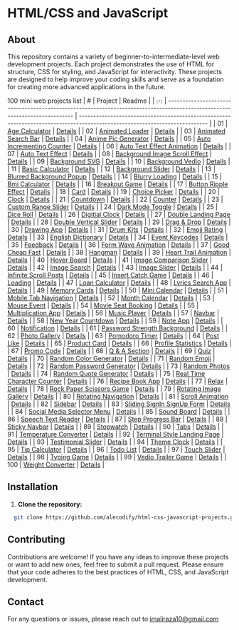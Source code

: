 # HTML/CSS and JavaScript

## About

This repository contains a variety of beginner-to-intermediate-level web development projects. Each project demonstrates the use of HTML for structure, CSS for styling, and JavaScript for interactivity. These projects are designed to help improve your coding skills and serve as a foundation for creating more advanced applications in the future.

100 mini web projects list
|  #  | Project                                                                                                                     | Readme                                                                                                                     |
| :-: | --------------------------------------------------------------------------------------------------------------------------- | --------------------------------------------------------------------------------------------------------------------------- |
| 01  | [Age Calculator](https://github.com/alecodify/html-css-javascript-projects/tree/main/age-calculator)  | [Details](https://github.com/alecodify/html-css-javascript-projects/tree/main/age-calculator/readme.md)     |
| 02  | [Animated Loader](https://github.com/alecodify/html-css-javascript-projects/tree/main/animated-loader)  | [Details](https://github.com/alecodify/html-css-javascript-projects/tree/main/animated-loader/readme.md)     |
| 03  | [Animated Search Bar](https://github.com/alecodify/html-css-javascript-projects/tree/main/animated-search-bar) | [Details](https://github.com/alecodify/html-css-javascript-projects/tree/main/animated-search-bar/readme.md) |
| 04  | [Anime Pic Generator](https://github.com/alecodify/html-css-javascript-projects/tree/main/anime-pics-generator) | [Details](https://github.com/alecodify/html-css-javascript-projects/tree/main/anime-pics-generator/readme.md) |
| 05  | [Auto Incrementing Counter](https://github.com/alecodify/html-css-javascript-projects/tree/main/auto-incrementing-counter) | [Details](https://github.com/alecodify/html-css-javascript-projects/tree/main/auto-incrementing-counter/readme.md)  |
| 06  | [Auto Text Effect Animation](https://github.com/alecodify/html-css-javascript-projects/tree/main/auto-text-effect-animation) | [Details](https://github.com/alecodify/html-css-javascript-projects/tree/main/auto-text-effect-animation/readme.md) |
| 07  | [Auto Text Effect](https://github.com/alecodify/html-css-javascript-projects/tree/main/auto-text-effect) | [Details](https://github.com/alecodify/html-css-javascript-projects/tree/main/auto-text-effect/readme.md)                      |
| 08  | [Background Image Scroll Effect](https://github.com/alecodify/html-css-javascript-projects/tree/main/background-img-scroll-effect) | [Details](https://github.com/alecodify/html-css-javascript-projects/tree/main/background-img-scroll-effect/readme.md)          |
| 09  | [Background SVG](https://github.com/alecodify/html-css-javascript-projects/tree/main/background-svg) | [Details](https://github.com/alecodify/html-css-javascript-projects/tree/main/background-svg/readme.md)                        |
| 10  | [Background Vedio](https://github.com/alecodify/html-css-javascript-projects/tree/main/background-video) | [Details](https://github.com/alecodify/html-css-javascript-projects/tree/main/background-video/readme.md)                      |
| 11  | [Basic Calculator](https://github.com/alecodify/html-css-javascript-projects/tree/main/basic-calculator) | [Details](https://github.com/alecodify/html-css-javascript-projects/tree/main/basic-calculator/readme.md)     |
| 12  | [Background Slider](https://github.com/alecodify/html-css-javascript-projects/tree/main/bg-slider)   | [Details](https://github.com/alecodify/html-css-javascript-projects/tree/main/bg-slider/readme.md)     |
| 13  | [Blurred Background Popup](https://github.com/alecodify/html-css-javascript-projects/tree/main/blurred-bg-popup) | [Details](https://github.com/alecodify/html-css-javascript-projects/tree/main/blurred-bg-popup/readme.md)     |
| 14  | [Blurry Loading](https://github.com/alecodify/html-css-javascript-projects/tree/main/blurry-loading) | [Details](https://github.com/alecodify/html-css-javascript-projects/tree/main/blurry-loading/readme.md)     |
| 15  | [Bmi Calculator](https://github.com/alecodify/html-css-javascript-projects/tree/main/bmi-calculator) | [Details](https://github.com/alecodify/html-css-javascript-projects/tree/main/bmi-calculator/readme.md)     |
| 16  | [Breakout Game](https://github.com/alecodify/html-css-javascript-projects/tree/main/breakout-game) | [Details](https://github.com/alecodify/html-css-javascript-projects/tree/main/breakout-game/readme.md)     |
| 17  | [Button Ripple Effect](https://github.com/alecodify/html-css-javascript-projects/tree/main/button-ripple-effect) | [Details](https://github.com/alecodify/html-css-javascript-projects/tree/main/button-ripple-effect/readme.md)     |
| 18  | [Card](https://github.com/alecodify/html-css-javascript-projects/tree/main/card) | [Details](https://github.com/alecodify/html-css-javascript-projects/tree/main/card/readme.md)     |
| 19  | [Choice Picker](https://github.com/alecodify/html-css-javascript-projects/tree/main/choice-picker) | [Details](https://github.com/alecodify/html-css-javascript-projects/tree/main/choice-picker/readme.md)     |
| 20  | [Clock](https://github.com/alecodify/html-css-javascript-projects/tree/main/clock) | [Details](https://github.com/alecodify/html-css-javascript-projects/tree/main/clock/readme.md)     |
| 21  | [Countdown](https://github.com/alecodify/html-css-javascript-projects/tree/main/countdown) | [Details](https://github.com/alecodify/html-css-javascript-projects/tree/main/countdown/readme.md)     |
| 22  | [Counter](https://github.com/alecodify/html-css-javascript-projects/tree/main/counter) | [Details](https://github.com/alecodify/html-css-javascript-projects/tree/main/counter/readme.md)     |
| 23  | [Custom Range Slider](https://github.com/alecodify/html-css-javascript-projects/tree/main/custom-range-slider) | [Details](https://github.com/alecodify/html-css-javascript-projects/tree/main/custom-range-slider/readme.md)     |
| 24  | [Dark Mode Toggle](https://github.com/alecodify/html-css-javascript-projects/tree/main/dark-mode-toggle) | [Details](https://github.com/alecodify/html-css-javascript-projects/tree/main/dark-mode-toggle/readme.md)     |
| 25  | [Dice Roll](https://github.com/alecodify/html-css-javascript-projects/tree/main/dice-roll) | [Details](https://github.com/alecodify/html-css-javascript-projects/tree/main/dice-roll/readme.md)     |
| 26  | [Digitial Clock](https://github.com/alecodify/html-css-javascript-projects/tree/main/digital-clock) | [Details](https://github.com/alecodify/html-css-javascript-projects/tree/main/digital-clock/readme.md)     |
| 27  | [Double Landing Page](https://github.com/alecodify/html-css-javascript-projects/tree/main/double-landing-page) | [Details](https://github.com/alecodify/html-css-javascript-projects/tree/main/double-landing-page/readme.md)     |
| 28  | [Double Vertical Slider](https://github.com/alecodify/html-css-javascript-projects/tree/main/double-vertical-slider) | [Details](https://github.com/alecodify/html-css-javascript-projects/tree/main/double-vertical-slider/readme.md)     |
| 29  | [Drag & Drop](https://github.com/alecodify/html-css-javascript-projects/tree/main/drag-n-drop) | [Details](https://github.com/alecodify/html-css-javascript-projects/tree/main/drag-n-drop/readme.md)     |
| 30  | [Drawing App](https://github.com/alecodify/html-css-javascript-projects/tree/main/drawing-app) | [Details](https://github.com/alecodify/html-css-javascript-projects/tree/main/drawing-app/readme.md)     |
| 31  | [Drum Kits](https://github.com/alecodify/html-css-javascript-projects/tree/main/drum-kits) | [Details](https://github.com/alecodify/html-css-javascript-projects/tree/main/drum-kits/readme.md)     |
| 32  | [Emoji Rating](https://github.com/alecodify/html-css-javascript-projects/tree/main/emoji-rating) | [Details](https://github.com/alecodify/html-css-javascript-projects/tree/main/emoji-rating/readme.md)     |
| 33  | [English Dictionary](https://github.com/alecodify/html-css-javascript-projects/tree/main/english-dictionary) | [Details](https://github.com/alecodify/html-css-javascript-projects/tree/main/english-dictionary/readme.md)     |
| 34  | [Event Keycodes](https://github.com/alecodify/html-css-javascript-projects/tree/main/event-keycodes) | [Details](https://github.com/alecodify/html-css-javascript-projects/tree/main/event-keycodes/readme.md)     |
| 35  | [Feedback](https://github.com/alecodify/html-css-javascript-projects/tree/main/feedback) | [Details](https://github.com/alecodify/html-css-javascript-projects/tree/main/feedback/readme.md)     |
| 36  | [Form Wave Animation](https://github.com/alecodify/html-css-javascript-projects/tree/main/form-wave-animation) | [Details](https://github.com/alecodify/html-css-javascript-projects/tree/main/form-wave-animation/readme.md)     |
| 37  | [Good Cheap Fast](https://github.com/alecodify/html-css-javascript-projects/tree/main/good-cheap-fast) | [Details](https://github.com/alecodify/html-css-javascript-projects/tree/main/good-cheap-fast/readme.md)     |
| 38  | [Hangman](https://github.com/alecodify/html-css-javascript-projects/tree/main/hangman) | [Details](https://github.com/alecodify/html-css-javascript-projects/tree/main/hangman/readme.md)     |
| 39  | [Heart Trail Animation](https://github.com/alecodify/html-css-javascript-projects/tree/main/heart-trail-animation) | [Details](https://github.com/alecodify/html-css-javascript-projects/tree/main/heart-trail-animation/readme.md)     |
| 40  | [Hover Board](https://github.com/alecodify/html-css-javascript-projects/tree/main/hover-board) | [Details](https://github.com/alecodify/html-css-javascript-projects/tree/main/hover-board/readme.md)     |
| 41  | [Image Comparison Slider](https://github.com/alecodify/html-css-javascript-projects/tree/main/image-comparison-slider) | [Details](https://github.com/alecodify/html-css-javascript-projects/tree/main/image-comparison-slider/readme.md)     |
| 42  | [Image Search](https://github.com/alecodify/html-css-javascript-projects/tree/main/image-search) | [Details](https://github.com/alecodify/html-css-javascript-projects/tree/main/image-search/readme.md)     |
| 43  | [Image Slider](https://github.com/alecodify/html-css-javascript-projects/tree/main/image-slider) | [Details](https://github.com/alecodify/html-css-javascript-projects/tree/main/image-slider/readme.md)     |
| 44  | [Infinite Scroll Posts](https://github.com/alecodify/html-css-javascript-projects/tree/main/infinite-scroll-posts) | [Details](https://github.com/alecodify/html-css-javascript-projects/tree/main/infinite-scroll-posts/readme.md)     |
| 45  | [Insert Catch Game](https://github.com/alecodify/html-css-javascript-projects/tree/main/insect-catch-game) | [Details](https://github.com/alecodify/html-css-javascript-projects/tree/main/insect-catch-game/readme.md)     |
| 46  | [Loading](https://github.com/alecodify/html-css-javascript-projects/tree/main/loading) | [Details](https://github.com/alecodify/html-css-javascript-projects/tree/main/loading/readme.md)     |
| 47  | [Loan Calculator](https://github.com/alecodify/html-css-javascript-projects/tree/main/loan-calculator) | [Details](https://github.com/alecodify/html-css-javascript-projects/tree/main/loan-calculator/readme.md)     |
| 48  | [Lyrics Search App](https://github.com/alecodify/html-css-javascript-projects/tree/main/lyric-search-app) | [Details](https://github.com/alecodify/html-css-javascript-projects/tree/main/lyric-search-app/readme.md)     |
| 49  | [Memory Cards](https://github.com/alecodify/html-css-javascript-projects/tree/main/memory-cards) | [Details](https://github.com/alecodify/html-css-javascript-projects/tree/main/memory-cards/readme.md)     |
| 50  | [Mini Calendar](https://github.com/alecodify/html-css-javascript-projects/tree/main/mini-calendar) | [Details](https://github.com/alecodify/html-css-javascript-projects/tree/main/mini-calendar/readme.md)     |
| 51  | [Mobile Tab Navigation](https://github.com/alecodify/html-css-javascript-projects/tree/main/mobile-tab-navigation) | [Details](https://github.com/alecodify/html-css-javascript-projects/tree/main/mobile-tab-navigation/readme.md)     |
| 52  | [Month Calendar](https://github.com/alecodify/html-css-javascript-projects/tree/main/month-calendar) | [Details](https://github.com/alecodify/html-css-javascript-projects/tree/main/month-calendar/readme.md)     |
| 53  | [Mouse Event](https://github.com/alecodify/html-css-javascript-projects/tree/main/mouse-event) | [Details](https://github.com/alecodify/html-css-javascript-projects/tree/main/mouse-event/readme.md)     |
| 54  | [Movie Seat Booking](https://github.com/alecodify/html-css-javascript-projects/tree/main/movie-seat-booking) | [Details](https://github.com/alecodify/html-css-javascript-projects/tree/main/movie-seat-booking/readme.md)     |
| 55  | [Multiplication App](https://github.com/alecodify/html-css-javascript-projects/tree/main/multiplication-app) | [Details](https://github.com/alecodify/html-css-javascript-projects/tree/main/multiplication-app/readme.md)     |
| 56  | [Music Player](https://github.com/alecodify/html-css-javascript-projects/tree/main/music-player) | [Details](https://github.com/alecodify/html-css-javascript-projects/tree/main/music-player/readme.md)     |
| 57  | [Navbar](https://github.com/alecodify/html-css-javascript-projects/tree/main/navbar) | [Details](https://github.com/alecodify/html-css-javascript-projects/tree/main/navbar/readme.md)     |
| 58  | [New Year Countdown](https://github.com/alecodify/html-css-javascript-projects/tree/main/new-year-countdown) | [Details](https://github.com/alecodify/html-css-javascript-projects/tree/main/new-year-countdown/readme.md)     |
| 59  | [Note App](https://github.com/alecodify/html-css-javascript-projects/tree/main/note-app) | [Details](https://github.com/alecodify/html-css-javascript-projects/tree/main/note-app/readme.md)     |
| 60  | [Notification](https://github.com/alecodify/html-css-javascript-projects/tree/main/notification) | [Details](https://github.com/alecodify/html-css-javascript-projects/tree/main/notification/readme.md)     |
| 61  | [Password Strength Background](https://github.com/alecodify/html-css-javascript-projects/tree/main/password-strength-background) | [Details](https://github.com/alecodify/html-css-javascript-projects/tree/main/password-strength-background/readme.md)     |
| 62  | [Photo Gallery](https://github.com/alecodify/html-css-javascript-projects/tree/main/photo-gallery) | [Details](https://github.com/alecodify/html-css-javascript-projects/tree/main/photo-gallery/readme.md)     |
| 63  | [Pomodoro Timer](https://github.com/alecodify/html-css-javascript-projects/tree/main/pomodoro-timer) | [Details](https://github.com/alecodify/html-css-javascript-projects/tree/main/pomodoro-timer/readme.md)     |
| 64  | [Post Like](https://github.com/alecodify/html-css-javascript-projects/tree/main/post-like) | [Details](https://github.com/alecodify/html-css-javascript-projects/tree/main/post-like/readme.md)     |
| 65  | [Product Card](https://github.com/alecodify/html-css-javascript-projects/tree/main/product-card) | [Details](https://github.com/alecodify/html-css-javascript-projects/tree/main/product-card/readme.md)     |
| 66  | [Profile Statistics](https://github.com/alecodify/html-css-javascript-projects/tree/main/profile-statistics) | [Details](https://github.com/alecodify/html-css-javascript-projects/tree/main/profile-statistics/readme.md)     |
| 67  | [Promo Code](https://github.com/alecodify/html-css-javascript-projects/tree/main/promo-code) | [Details](https://github.com/alecodify/html-css-javascript-projects/tree/main/promo-code/readme.md)     |
| 68  | [Q & A Section](https://github.com/alecodify/html-css-javascript-projects/tree/main/q-and-a-section) | [Details](https://github.com/alecodify/html-css-javascript-projects/tree/main/q-and-a-section/readme.md)     |
| 69  | [Quiz](https://github.com/alecodify/html-css-javascript-projects/tree/main/quiz) | [Details](https://github.com/alecodify/html-css-javascript-projects/tree/main/quiz/readme.md)     |
| 70  | [Random Color Generator](https://github.com/alecodify/html-css-javascript-projects/tree/main/random-color-generator) | [Details](https://github.com/alecodify/html-css-javascript-projects/tree/main/random-color-generator/readme.md)     |
| 71  | [Random Emoji](https://github.com/alecodify/html-css-javascript-projects/tree/main/random-emoji) | [Details](https://github.com/alecodify/html-css-javascript-projects/tree/main/random-emoji/readme.md)     |
| 72  | [Random Password Generator](https://github.com/alecodify/html-css-javascript-projects/tree/main/random-password-generator) | [Details](https://github.com/alecodify/html-css-javascript-projects/tree/main/random-password-generator/readme.md)     |
| 73  | [Random Photos](https://github.com/alecodify/html-css-javascript-projects/tree/main/random-photos) | [Details](https://github.com/alecodify/html-css-javascript-projects/tree/main/random-photos/readme.md)     |
| 74  | [Random Quote Generator](https://github.com/alecodify/html-css-javascript-projects/tree/main/random-quote-generator) | [Details](https://github.com/alecodify/html-css-javascript-projects/tree/main/random-quote-generator/readme.md)     |
| 75  | [Real Time Character Counter](https://github.com/alecodify/html-css-javascript-projects/tree/main/real-time-character-counter) | [Details](https://github.com/alecodify/html-css-javascript-projects/tree/main/real-time-character-counter/readme.md)     |
| 76  | [Recipe Book App](https://github.com/alecodify/html-css-javascript-projects/tree/main/recipe-book-app) | [Details](https://github.com/alecodify/html-css-javascript-projects/tree/main/recipe-book-app/readme.md)     |
| 77  | [Relax](https://github.com/alecodify/html-css-javascript-projects/tree/main/relax) | [Details](https://github.com/alecodify/html-css-javascript-projects/tree/main/relax/readme.md)     |
| 78  | [Rock Paper Scissors Game](https://github.com/alecodify/html-css-javascript-projects/tree/main/rock-paper-scissors-game) | [Details](https://github.com/alecodify/html-css-javascript-projects/tree/main/rock-paper-scissors-game/readme.md)     |
| 79  | [Rotating Image Gallery](https://github.com/alecodify/html-css-javascript-projects/tree/main/rotating-image-gallery) | [Details](https://github.com/alecodify/html-css-javascript-projects/tree/main/rotating-image-gallery/readme.md)     |
| 80  | [Rotating Navigation](https://github.com/alecodify/html-css-javascript-projects/tree/main/rotating-navigation) | [Details](https://github.com/alecodify/html-css-javascript-projects/tree/main/rotating-navigation/readme.md)     |
| 81  | [Scroll Animation](https://github.com/alecodify/html-css-javascript-projects/tree/main/scroll-animation) | [Details](https://github.com/alecodify/html-css-javascript-projects/tree/main/scroll-animation/readme.md)     |
| 82  | [Sidebar](https://github.com/alecodify/html-css-javascript-projects/tree/main/sidebar) | [Details](https://github.com/alecodify/html-css-javascript-projects/tree/main/sidebar/readme.md)     |
| 83  | [Sliding SignIn SignUp Form](https://github.com/alecodify/html-css-javascript-projects/tree/main/sliding-signin-signup-form) | [Details](https://github.com/alecodify/html-css-javascript-projects/tree/main/sliding-signin-signup-form/readme.md)     |
| 84  | [Social Media Selector Menu](https://github.com/alecodify/html-css-javascript-projects/tree/main/social-media-selector-menu) | [Details](https://github.com/alecodify/html-css-javascript-projects/tree/main/social-media-selector-menu/readme.md)     |
| 85  | [Sound Board](https://github.com/alecodify/html-css-javascript-projects/tree/main/sound-board) | [Details](https://github.com/alecodify/html-css-javascript-projects/tree/main/sound-board/readme.md)     |
| 86  | [Speech Text Reader](https://github.com/alecodify/html-css-javascript-projects/tree/main/speech-text-reader) | [Details](https://github.com/alecodify/html-css-javascript-projects/tree/main/speech-text-reader/readme.md)     |
| 87  | [Step Progress Bar](https://github.com/alecodify/html-css-javascript-projects/tree/main/step-progress-bar) | [Details](https://github.com/alecodify/html-css-javascript-projects/tree/main/step-progress-bar/readme.md)     |
| 88  | [Sticky Navbar](https://github.com/alecodify/html-css-javascript-projects/tree/main/sticky-navbar) | [Details](https://github.com/alecodify/html-css-javascript-projects/tree/main/sticky-navbar/readme.md)     |
| 89  | [Stopwatch](https://github.com/alecodify/html-css-javascript-projects/tree/main/stopwatch) | [Details](https://github.com/alecodify/html-css-javascript-projects/tree/main/stopwatch/readme.md)     |
| 90  | [Tabs](https://github.com/alecodify/html-css-javascript-projects/tree/main/tabs) | [Details](https://github.com/alecodify/html-css-javascript-projects/tree/main/tabs/readme.md)     |
| 91  | [Temperature Converter](https://github.com/alecodify/html-css-javascript-projects/tree/main/temperature-converter) | [Details](https://github.com/alecodify/html-css-javascript-projects/tree/main/temperature-converter/readme.md)     |
| 92  | [Terminal Style Landing Page](https://github.com/alecodify/html-css-javascript-projects/tree/main/terminal-style-landing-page) | [Details](https://github.com/alecodify/html-css-javascript-projects/tree/main/terminal-style-landing-page/readme.md)     |
| 93  | [Testimonial Slider](https://github.com/alecodify/html-css-javascript-projects/tree/main/testimonial-slider) | [Details](https://github.com/alecodify/html-css-javascript-projects/tree/main/testimonial-slider/readme.md)     |
| 94  | [Theme Clock](https://github.com/alecodify/html-css-javascript-projects/tree/main/theme-clock) | [Details](https://github.com/alecodify/html-css-javascript-projects/tree/main/theme-clock/readme.md)     |
| 95  | [Tip Calculator](https://github.com/alecodify/html-css-javascript-projects/tree/main/tip-calculator) | [Details](https://github.com/alecodify/html-css-javascript-projects/tree/main/tip-calculator/readme.md)     |
| 96  | [Todo List](https://github.com/alecodify/html-css-javascript-projects/tree/main/todo-list) | [Details](https://github.com/alecodify/html-css-javascript-projects/tree/main/todo-list/readme.md)     |
| 97  | [Touch Slider](https://github.com/alecodify/html-css-javascript-projects/tree/main/touch-slider) | [Details](https://github.com/alecodify/html-css-javascript-projects/tree/main/touch-slider/readme.md)     |
| 98  | [Typing Game](https://github.com/alecodify/html-css-javascript-projects/tree/main/typing-game) | [Details](https://github.com/alecodify/html-css-javascript-projects/tree/main/typing-game/readme.md)     |
| 99  | [Vedio Trailer Game](https://github.com/alecodify/html-css-javascript-projects/tree/main/vedio-trailer-popup) | [Details](https://github.com/alecodify/html-css-javascript-projects/tree/main/vedio-trailer-popup/readme.md)     |
| 100  | [Weight Converter](https://github.com/alecodify/html-css-javascript-projects/tree/main/weight-converter) | [Details](https://github.com/alecodify/html-css-javascript-projects/tree/main/weight-converter/readme.md)     |


## Installation

1. **Clone the repository:**
```bash
  git clone https://github.com/alecodify/html-css-javascript-projects.git
```

## Contributing
Contributions are welcome! If you have any ideas to improve these projects or want to add new ones, feel free to submit a pull request. Please ensure that your code adheres to the best practices of HTML, CSS, and JavaScript development.

## Contact
For any questions or issues, please reach out to imaliraza10@gmail.com